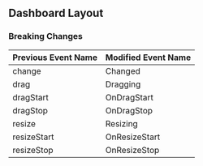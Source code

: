 ## Dashboard Layout

### Breaking Changes

|Previous Event Name|Modified Event Name|
|-----------|-----------|
|change|Changed|
|drag|Dragging|
|dragStart|OnDragStart|
|dragStop|OnDragStop|
|resize|Resizing|
|resizeStart|OnResizeStart|
|resizeStop|OnResizeStop|
